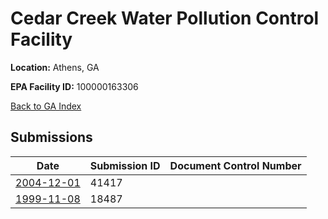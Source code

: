 # Cedar Creek Water Pollution Control Facility

**Location:** Athens, GA

**EPA Facility ID:** 100000163306

[Back to GA Index](../../index.md)

## Submissions

| Date | Submission ID | Document Control Number |
|------|--------------|-------------------------|
| [2004-12-01](submissions/41417.md) | 41417 |  |
| [1999-11-08](submissions/18487.md) | 18487 |  |
